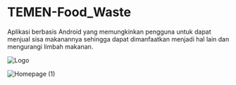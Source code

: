 # TEMEN-Food_Waste

Aplikasi berbasis Android yang memungkinkan pengguna untuk dapat menjual sisa makanannya sehingga dapat dimanfaatkan menjadi hal lain dan mengurangi limbah makanan.

![Logo](https://github.com/ReyhanHerdi/TEMEN-Food_Waste/assets/90316516/70e1cc38-7065-433b-a2a2-08fd03ff5530)

![Homepage (1)](https://github.com/ReyhanHerdi/TEMEN-Food_Waste/assets/90316516/81863bf2-3947-4119-9caf-7b9c7cc45c4e)
